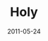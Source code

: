 ---
layout: music 
title: "Holy"
date: 2011-05-24 
description: "Original music from The Story message series."
audio: "http://s3.amazonaws.com/crossroads-media/music/audio/Holy.mp3"
audio-duration: "05:01"
src: "http://s3.amazonaws.com/crossroads-media/images/Holy_190x110.jpg"
---